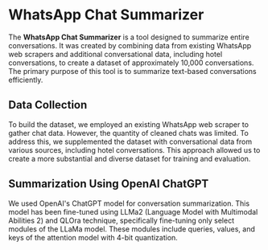 # WhatsApp Chat Summarizer

The **WhatsApp Chat Summarizer** is a tool designed to summarize entire conversations. It was created by combining data from existing WhatsApp web scrapers and additional conversational data, including hotel conversations, to create a dataset of approximately 10,000 conversations. The primary purpose of this tool is to summarize text-based conversations efficiently.

## Data Collection

To build the dataset, we employed an existing WhatsApp web scraper to gather chat data. However, the quantity of cleaned chats was limited. To address this, we supplemented the dataset with conversational data from various sources, including hotel conversations. This approach allowed us to create a more substantial and diverse dataset for training and evaluation.

## Summarization Using OpenAI ChatGPT

We used OpenAI's ChatGPT model for conversation summarization. This model has been fine-tuned using LLMa2 (Language Model with Multimodal Abilities 2) and QLOra technique, specifically fine-tuning only select modules of the LLaMa model. These modules include queries, values, and keys of the attention model with 4-bit quantization.
